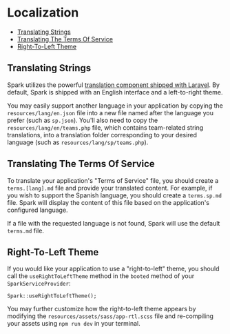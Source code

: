 # Localization

- [Translating Strings](#translating-strings)
- [Translating The Terms Of Service](#translating-terms-of-service)
- [Right-To-Left Theme](#right-to-left-theme)

<a name="translating-strings"></a>
## Translating Strings

Spark utilizes the powerful [translation component shipped with Laravel](https://laravel.com/docs/localization). By default, Spark is shipped with an English interface and a left-to-right theme.

You may easily support another language in your application by copying the `resources/lang/en.json` file into a new file named after the language you prefer (such as `sp.json`). You'll also need to copy the `resources/lang/en/teams.php` file, which contains team-related string translations, into a translation folder corresponding to your desired language (such as `resources/lang/sp/teams.php`).

<a name="translating-terms-of-service"></a>
## Translating The Terms Of Service

To translate your application's "Terms of Service" file, you should create a `terms.[lang].md` file and provide your translated content. For example, if you wish to support the Spanish language, you should create a `terms.sp.md` file. Spark will display the content of this file based on the application's configured language.

If a file with the requested language is not found, Spark will use the default `terms.md` file.

<a name="right-to-left-theme"></a>
## Right-To-Left Theme

If you would like your application to use a "right-to-left" theme, you should call the `useRightToLeftTheme` method in the `booted` method of your `SparkServiceProvider`:

    Spark::useRightToLeftTheme();

You may further customize how the right-to-left theme appears by modifying the `resources/assets/sass/app-rtl.scss` file and re-compiling your assets using `npm run dev` in your terminal.
